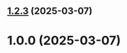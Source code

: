 ## [1.2.3](https://github.com/gravitai06/git-extended/compare/v1.0.0...v1.2.3) (2025-03-07)



# 1.0.0 (2025-03-07)



